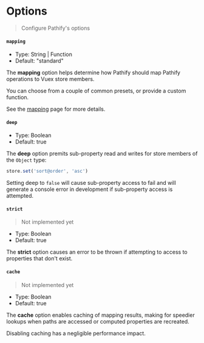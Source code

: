 # Options

> Configure Pathify's options

#### `mapping`

- Type: String | Function
- Default: "standard"

The **mapping** option helps determine how Pathify should map Pathify operations to Vuex store members.

You can choose from a couple of common presets, or provide a custom function.

See the [mapping](/setup/mapping.md) page for more details.

#### `deep`

- Type: Boolean
- Default: true

The **deep** option premits sub-property read and writes for store members of the `Object` type:

```js
store.set('sort@order', 'asc')
```

Setting deep to `false` will cause sub-property access to fail and will generate a console error in development if sub-property access is attempted.


#### `strict`

> Not implemented yet

- Type: Boolean
- Default: true

The **strict** option causes an error to be thrown if attempting to access to properties that don't exist.



#### `cache`

> Not implemented yet

- Type: Boolean
- Default: true

The **cache** option enables caching of mapping results, making for speedier lookups when paths are accessed or computed properties are recreated.

Disabling caching has a negligible performance impact.
